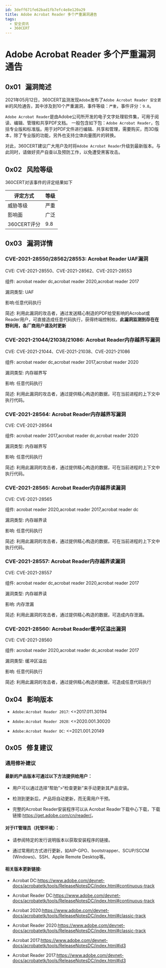```yaml
---
id: 3deff671fe62bad1fb7efc4e8e120a29
title: Adobe Acrobat Reader 多个严重漏洞通告
tags: 
  - 安全资讯
  - 360CERT
---
```


# Adobe Acrobat Reader 多个严重漏洞通告

 0x01   漏洞简述
------------


2021年05月12日，360CERT监测发现`Adobe`发布了`Adobe Acrobat Reader 安全更新`的风险通告，其中涉及到10个严重漏洞，事件等级：`严重`，事件评分：`9.8`。

`Adobe Acrobat Reader`是由Adobe公司所开发的电子文字处理软件集，可用于阅读、编辑、管理和共享PDF文档。 一般包含如下包：`Adobe Acrobat Reader`，包括专业版和标准版。用于对PDF文件进行编辑、共享和管理，需要购买，而3D版本，除了专业版的功能，另外也支持立体向量图片的转换。

对此，360CERT建议广大用户及时将`Adobe Acrobat Reader`升级到最新版本。与此同时，请做好资产自查以及预防工作，以免遭受黑客攻击。

 0x02   风险等级
------------

360CERT对该事件的评定结果如下



| 评定方式 | 等级 |
| --- | --- |
| 威胁等级 | 严重 |
| 影响面 | 广泛 |
| 360CERT评分 | 9.8 |

 0x03   漏洞详情
------------

### CVE-2021-28550/28562/28553: Acrobat Reader UAF漏洞

CVE: CVE-2021-28550、CVE-2021-28562、CVE-2021-28553

组件: acrobat reader dc,acrobat reader 2020,acrobat reader 2017

漏洞类型: UAF

影响:任意代码执行

简述: 利用此漏洞的攻击者，通过发送精心制造的PDF给受影响的Acrobat或Reader用户，可直接造成任意代码执行，获得终端控制权。**此漏洞监测到存在在野利用，各厂商用户请及时更新**

### CVE-2021-21044/21038/21086: Acrobat Reader内存越界写漏洞

CVE: CVE-2021-21044、CVE-2021-21038、CVE-2021-21086

组件: acrobat reader dc,acrobat reader 2017,acrobat reader 2020

漏洞类型: 内存越界写

影响: 任意代码执行

简述: 利用此漏洞的攻击者，通过提供精心构造的数据，可在当前进程的上下文中执行代码。

### CVE-2021-28564: Acrobat Reader内存越界写漏洞

CVE: CVE-2021-28564

组件: acrobat reader 2017,acrobat reader dc,acrobat reader 2020

漏洞类型: 内存越界写

影响: 任意代码执行

简述: 利用此漏洞的攻击者，通过提供精心构造的数据，可在当前进程的上下文中执行代码。

### CVE-2021-28565: Acrobat Reader内存越界读漏洞

CVE: CVE-2021-28565

组件: acrobat reader 2020,acrobat reader 2017,acrobat reader dc

漏洞类型: 内存越界读

影响: 任意代码执行

简述: 利用此漏洞的攻击者，通过提供精心构造的数据，可在当前进程的上下文中执行代码。

### CVE-2021-28557: Acrobat Reader内存越界读漏洞

CVE: CVE-2021-28557

组件: acrobat reader dc,acrobat reader 2020,acrobat reader 2017

漏洞类型: 内存越界读

影响: 内存泄漏

简述: 利用此漏洞的攻击者，通过提供精心构造的数据，可造成内存泄漏。

### CVE-2021-28560: Acrobat Reader缓冲区溢出漏洞

CVE: CVE-2021-28560

组件: acrobat reader 2020,acrobat reader dc,acrobat reader 2017

漏洞类型: 缓冲区溢出

影响: 任意代码执行

简述: 利用此漏洞的攻击者，通过提供精心构造的数据，可造成任意代码执行

 0x04   影响版本
------------

- `Adobe:Acrobat Reader 2017`: <=2017.011.30194

- `Adobe:Acrobat Reader 2020`: <=2020.001.30020

- `Adobe:Acrobat Reader DC`: <=2021.001.20149

 0x05   修复建议
------------

### 通用修补建议

#### 最新的产品版本可通过以下方法提供给用户：

- 用户可以通过选择“帮助”>“检查更新”来手动更新其产品安装。

- 检测到更新后，产品将自动更新，而无需用户干预。

- 完整的Acrobat Reader安装程序可以从 Acrobat Reader下载中心下载，下载链接:<https://get.adobe.com/cn/reader/>。

#### 对于IT管理员（托管环境）：

- 请参阅特定的发行说明版本以获取安装程序的链接。

- 通过常用的方式进行更新，如AIP-GPO、bootstrapper、SCUP/SCCM (Windows)、SSH、Apple Remote Desktop等。

#### 相关版本更新链接:

- Acrobat DC:<https://www.adobe.com/devnet-docs/acrobatetk/tools/ReleaseNotesDC/index.html#continuous-track>

- Acrobat Reader DC:<https://www.adobe.com/devnet-docs/acrobatetk/tools/ReleaseNotesDC/index.html#continuous-track>

- Acrobat 2020:<https://www.adobe.com/devnet-docs/acrobatetk/tools/ReleaseNotesDC/index.html#classic-track>

- Acrobat Reader 2020:<https://www.adobe.com/devnet-docs/acrobatetk/tools/ReleaseNotesDC/index.html#classic-track>

- Acrobat 2017:<https://www.adobe.com/devnet-docs/acrobatetk/tools/ReleaseNotesDC/index.html#id3>

- Acrobat Reader 2017:<https://www.adobe.com/devnet-docs/acrobatetk/tools/ReleaseNotesDC/index.html#id3>

